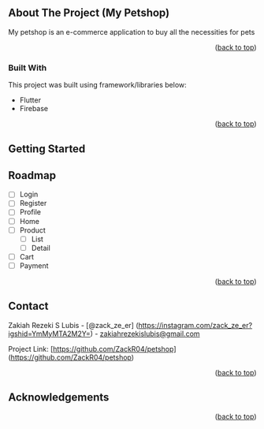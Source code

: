 ## About The Project (My Petshop)

My petshop is an e-commerce application to buy all the necessities for pets

<p align = "right"> (<a href = "#readme-top">back to top</a>) </p>

### Built With

This project was built using framework/libraries below:

* Flutter
* Firebase

<p align = "right"> (<a href = "#readme-top">back to top</a>) </p>


## Getting Started

## Roadmap

- [ ] Login
- [ ] Register
- [ ] Profile
- [ ] Home
- [ ] Product
    - [ ] List
    - [ ] Detail
- [ ] Cart
- [ ] Payment

<p align = "right"> (<a href = "#readme-top">back to top</a>) </p>

## Contact

Zakiah Rezeki S Lubis - [@zack_ze_er] (https://instagram.com/zack_ze_er?igshid=YmMyMTA2M2Y=) - zakiahrezekislubis@gmail.com

Project Link: [https://github.com/ZackR04/petshop] (https://github.com/ZackR04/petshop)

<p align = "right"> (<a href = "#readme-top">back to top</a>) </p>

## Acknowledgements

<p align = "right"> (<a href = "#readme-top">back to top</a>) </p>
 